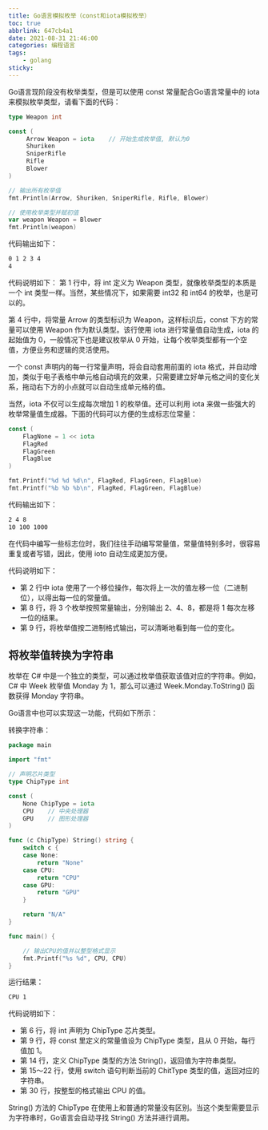 ```yaml
---
title: Go语言模拟枚举（const和iota模拟枚举）
toc: true
abbrlink: 647cb4a1
date: 2021-08-31 21:46:00
categories: 编程语言
tags: 
    - golang
sticky:
---
```


Go语言现阶段没有枚举类型，但是可以使用 const 常量配合Go语言常量中的 iota 来模拟枚举类型，请看下面的代码：

<!-- more -->

```go
type Weapon int

const (
     Arrow Weapon = iota    // 开始生成枚举值, 默认为0
     Shuriken
     SniperRifle
     Rifle
     Blower
)

// 输出所有枚举值
fmt.Println(Arrow, Shuriken, SniperRifle, Rifle, Blower)

// 使用枚举类型并赋初值
var weapon Weapon = Blower
fmt.Println(weapon)
```

代码输出如下：

```bash
0 1 2 3 4
4
```

代码说明如下：
第 1 行中，将 int 定义为 Weapon 类型，就像枚举类型的本质是一个 int 类型一样。当然，某些情况下，如果需要 int32 和 int64 的枚举，也是可以的。

第 4 行中，将常量 Arrow 的类型标识为 Weapon，这样标识后，const 下方的常量可以使用 Weapon 作为默认类型。该行使用 iota 进行常量值自动生成，iota 的起始值为 0，一般情况下也是建议枚举从 0 开始，让每个枚举类型都有一个空值，方便业务和逻辑的灵活使用。

一个 const 声明内的每一行常量声明，将会自动套用前面的 iota 格式，并自动增加，类似于电子表格中单元格自动填充的效果，只需要建立好单元格之间的变化关系，拖动右下方的小点就可以自动生成单元格的值。

当然，iota 不仅可以生成每次增加 1 的枚举值。还可以利用 iota 来做一些强大的枚举常量值生成器。下面的代码可以方便的生成标志位常量：

```go
const (
    FlagNone = 1 << iota
    FlagRed
    FlagGreen
    FlagBlue
)

fmt.Printf("%d %d %d\n", FlagRed, FlagGreen, FlagBlue)
fmt.Printf("%b %b %b\n", FlagRed, FlagGreen, FlagBlue)
```

代码输出如下：

```bash
2 4 8
10 100 1000
```

在代码中编写一些标志位时，我们往往手动编写常量值，常量值特别多时，很容易重复或者写错，因此，使用 ioto 自动生成更加方便。

代码说明如下：

- 第 2 行中 iota 使用了一个移位操作，每次将上一次的值左移一位（二进制位），以得出每一位的常量值。
- 第 8 行，将 3 个枚举按照常量输出，分别输出 2、4、8，都是将 1 每次左移一位的结果。
- 第 9 行，将枚举值按二进制格式输出，可以清晰地看到每一位的变化。

## 将枚举值转换为字符串

枚举在 C# 中是一个独立的类型，可以通过枚举值获取该值对应的字符串。例如，C# 中 Week 枚举值 Monday 为 1，那么可以通过 Week.Monday.ToString() 函数获得 Monday 字符串。

Go语言中也可以实现这一功能，代码如下所示：

转换字符串：

```go
package main

import "fmt"

// 声明芯片类型
type ChipType int

const (
    None ChipType = iota
    CPU    // 中央处理器
    GPU    // 图形处理器
)

func (c ChipType) String() string {
    switch c {
    case None:
        return "None"
    case CPU:
        return "CPU"
    case GPU:
        return "GPU"
    }

    return "N/A"
}

func main() {

    // 输出CPU的值并以整型格式显示
    fmt.Printf("%s %d", CPU, CPU)
}
```

运行结果：

```bash
CPU 1
```

代码说明如下：

- 第 6 行，将 int 声明为 ChipType 芯片类型。
- 第 9 行，将 const 里定义的常量值设为 ChipType 类型，且从 0 开始，每行值加 1。
- 第 14 行，定义 ChipType 类型的方法 String()，返回值为字符串类型。
- 第 15～22 行，使用 switch 语句判断当前的 ChitType 类型的值，返回对应的字符串。
- 第 30 行，按整型的格式输出 CPU 的值。


String() 方法的 ChipType 在使用上和普通的常量没有区别。当这个类型需要显示为字符串时，Go语言会自动寻找 String() 方法并进行调用。